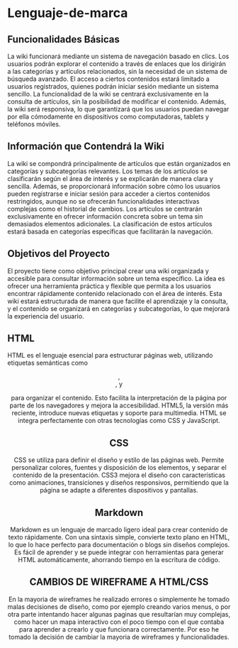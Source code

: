 # Lenguaje-de-marca


## Funcionalidades Básicas
La wiki funcionará mediante un sistema de navegación basado en clics. Los usuarios podrán explorar el contenido a través de enlaces que los dirigirán a las categorías y artículos relacionados, sin la necesidad de un sistema de búsqueda avanzado. El acceso a ciertos contenidos estará limitado a usuarios registrados, quienes podrán iniciar sesión mediante un sistema sencillo. La funcionalidad de la wiki se centrará exclusivamente en la consulta de artículos, sin la posibilidad de modificar el contenido. Además, la wiki será responsiva, lo que garantizará que los usuarios puedan navegar por ella cómodamente en dispositivos como computadoras, tablets y teléfonos móviles.



## Información que Contendrá la Wiki
La wiki se compondrá principalmente de artículos que están organizados en categorías y subcategorías relevantes. Los temas de los artículos se clasificarán según el área de interés y se explicarán de manera clara y sencilla. Además, se proporcionará información sobre cómo los usuarios pueden registrarse e iniciar sesión para acceder a ciertos contenidos restringidos, aunque no se ofrecerán funcionalidades interactivas complejas como el historial de cambios. Los artículos se centrarán exclusivamente en ofrecer información concreta sobre un tema sin demasiados elementos adicionales. La clasificación de estos artículos estará basada en categorías específicas que facilitarán la navegación.



## Objetivos del Proyecto
El proyecto tiene como objetivo principal crear una wiki organizada y accesible para consultar información sobre un tema específico. La idea es ofrecer una herramienta práctica y flexible que permita a los usuarios encontrar rápidamente contenido relacionado con el área de interés. Esta wiki estará estructurada de manera que facilite el aprendizaje y la consulta, y el contenido se organizará en categorías y subcategorías, lo que mejorará la experiencia del usuario.



## HTML
HTML es el lenguaje esencial para estructurar páginas web, utilizando etiquetas semánticas como <header>, <section>, y <p> para organizar el contenido. Esto facilita la interpretación de la página por parte de los navegadores y mejora la accesibilidad. HTML5, la versión más reciente, introduce nuevas etiquetas y soporte para multimedia. HTML se integra perfectamente con otras tecnologías como CSS y JavaScript.



## CSS
CSS se utiliza para definir el diseño y estilo de las páginas web. Permite personalizar colores, fuentes y disposición de los elementos, y separar el contenido de la presentación. CSS3 mejora el diseño con características como animaciones, transiciones y diseños responsivos, permitiendo que la página se adapte a diferentes dispositivos y pantallas.



## Markdown
Markdown es un lenguaje de marcado ligero ideal para crear contenido de texto rápidamente. Con una sintaxis simple, convierte texto plano en HTML, lo que lo hace perfecto para documentación o blogs sin diseños complejos. Es fácil de aprender y se puede integrar con herramientas para generar HTML automáticamente, ahorrando tiempo en la escritura de código.


## CAMBIOS DE WIREFRAME A HTML/CSS
En la mayoria de wireframes he realizado errores o simplemente he tomado malas decisiones de diseño, como por ejemplo creando varios menus, o por otra parte intentando hacer algunas paginas que resultarían muy complejas, como hacer un mapa interactivo con el poco tiempo con el que contaba para aprender a crearlo y que funcionara correctamente. Por eso he tomado la decisión de cambiar la mayoria de wireframes y funcionalidades.